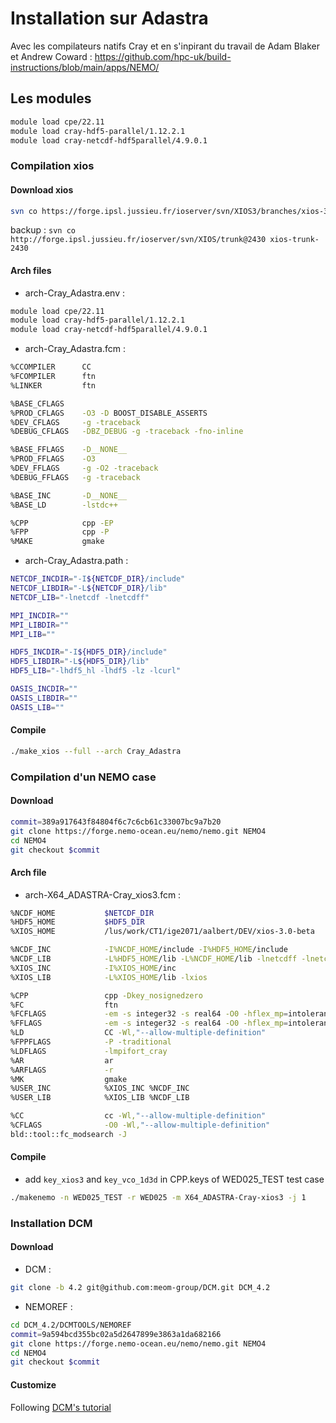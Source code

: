 # Installation sur Adastra

Avec les compilateurs natifs Cray et en s'inpirant du travail de Adam Blaker et Andrew Coward : https://github.com/hpc-uk/build-instructions/blob/main/apps/NEMO/

## Les modules

```bash
module load cpe/22.11
module load cray-hdf5-parallel/1.12.2.1
module load cray-netcdf-hdf5parallel/4.9.0.1
```

### Compilation xios

#### Download xios

```bash
svn co https://forge.ipsl.jussieu.fr/ioserver/svn/XIOS3/branches/xios-3.0-beta 
```
backup : ```svn co http://forge.ipsl.jussieu.fr/ioserver/svn/XIOS/trunk@2430 xios-trunk-2430```

#### Arch files

- arch-Cray_Adastra.env :

```bash
module load cpe/22.11
module load cray-hdf5-parallel/1.12.2.1
module load cray-netcdf-hdf5parallel/4.9.0.1
```

- arch-Cray_Adastra.fcm :

```bash
%CCOMPILER      CC
%FCOMPILER      ftn
%LINKER         ftn

%BASE_CFLAGS
%PROD_CFLAGS    -O3 -D BOOST_DISABLE_ASSERTS
%DEV_CFLAGS     -g -traceback
%DEBUG_CFLAGS   -DBZ_DEBUG -g -traceback -fno-inline

%BASE_FFLAGS    -D__NONE__
%PROD_FFLAGS    -O3
%DEV_FFLAGS     -g -O2 -traceback
%DEBUG_FFLAGS   -g -traceback

%BASE_INC       -D__NONE__
%BASE_LD        -lstdc++

%CPP            cpp -EP
%FPP            cpp -P
%MAKE           gmake
```

- arch-Cray_Adastra.path :

```bash
NETCDF_INCDIR="-I${NETCDF_DIR}/include"
NETCDF_LIBDIR="-L${NETCDF_DIR}/lib"
NETCDF_LIB="-lnetcdf -lnetcdff"

MPI_INCDIR=""
MPI_LIBDIR=""
MPI_LIB=""

HDF5_INCDIR="-I${HDF5_DIR}/include"
HDF5_LIBDIR="-L${HDF5_DIR}/lib"
HDF5_LIB="-lhdf5_hl -lhdf5 -lz -lcurl"

OASIS_INCDIR=""
OASIS_LIBDIR=""
OASIS_LIB=""
```

#### Compile

```bash
./make_xios --full --arch Cray_Adastra
```

### Compilation d'un NEMO case

#### Download

```bash
commit=389a917643f84804f6c7c6cb61c33007bc9a7b20
git clone https://forge.nemo-ocean.eu/nemo/nemo.git NEMO4
cd NEMO4
git checkout $commit
```

#### Arch file

  - arch-X64_ADASTRA-Cray_xios3.fcm :
 
```bash
%NCDF_HOME           $NETCDF_DIR
%HDF5_HOME           $HDF5_DIR
%XIOS_HOME           /lus/work/CT1/ige2071/aalbert/DEV/xios-3.0-beta

%NCDF_INC            -I%NCDF_HOME/include -I%HDF5_HOME/include
%NCDF_LIB            -L%HDF5_HOME/lib -L%NCDF_HOME/lib -lnetcdff -lnetcdf -lhdf5_hl -lhdf5 -lz
%XIOS_INC            -I%XIOS_HOME/inc
%XIOS_LIB            -L%XIOS_HOME/lib -lxios

%CPP                 cpp -Dkey_nosignedzero
%FC                  ftn
%FCFLAGS             -em -s integer32 -s real64 -O0 -hflex_mp=intolerant -N1023
%FFLAGS              -em -s integer32 -s real64 -O0 -hflex_mp=intolerant -N1023
%LD                  CC -Wl,"--allow-multiple-definition"
%FPPFLAGS            -P -traditional
%LDFLAGS             -lmpifort_cray
%AR                  ar
%ARFLAGS             -r
%MK                  gmake
%USER_INC            %XIOS_INC %NCDF_INC
%USER_LIB            %XIOS_LIB %NCDF_LIB

%CC                  cc -Wl,"--allow-multiple-definition"
%CFLAGS              -O0 -Wl,"--allow-multiple-definition"
bld::tool::fc_modsearch -J

```

#### Compile

 - add ```key_xios3``` and ```key_vco_1d3d``` in CPP.keys of WED025_TEST test case 

```bash
./makenemo -n WED025_TEST -r WED025 -m X64_ADASTRA-Cray-xios3 -j 1 
```

### Installation DCM

#### Download

 - DCM :

```bash
git clone -b 4.2 git@github.com:meom-group/DCM.git DCM_4.2
```
  - NEMOREF :

```bash
cd DCM_4.2/DCMTOOLS/NEMOREF
commit=9a594bcd355bc02a5d2647899e3863a1da682166
git clone https://forge.nemo-ocean.eu/nemo/nemo.git NEMO4
cd NEMO4
git checkout $commit
```

#### Customize

Following [DCM's tutorial](https://github.com/meom-group/DCM/blob/4.2/DOC/dcm_getting_started.md)
